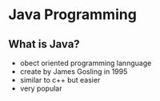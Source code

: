 # Java Programming

## What is Java?
- obect oriented programming lannguage
- create by James Gosling in 1995
- similar to c++ but easier
- very popular


